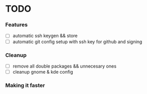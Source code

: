 # TODO

### Features

- [ ] automatic ssh keygen && store
- [ ] automatic git config setup with ssh key for github and signing

### Cleanup

- [ ] remove all double packages && unnecesary ones
- [ ] cleanup gnome & kde config

### Making it faster
